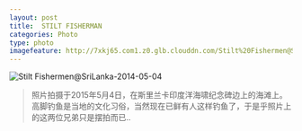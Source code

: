 ```yaml
---
layout: post
title:  STILT FISHERMAN
categories: Photo
type: photo
imagefeature: http://7xkj65.com1.z0.glb.clouddn.com/Stilt%20Fishermen@SriLanka-2014-05-04
---
```


![Stilt Fishermen@SriLanka-2014-05-04](http://7xkj65.com1.z0.glb.clouddn.com/Stilt%20Fishermen@SriLanka-2014-05-04)

> 照片拍摄于2015年5月4日，在斯里兰卡印度洋海啸纪念碑边上的海滩上。高脚钓鱼是当地的文化习俗，当然现在已鲜有人这样钓鱼了，于是乎照片上的这两位兄弟只是摆拍而已..